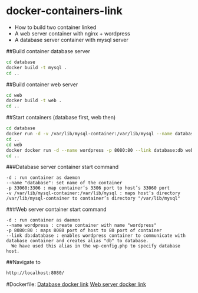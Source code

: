 # docker-containers-link
* How to build two container linked
 * A web server container with nginx + wordpress
 * A database server container with mysql server

##Build container database server
```bash
cd database
docker build -t mysql .
cd ..
```
##Build container web server
```bash
cd web
docker build -t web .
cd ..
```
##Start containers (database first, web then)
```bash
cd database
docker run -d -v /var/lib/mysql-container:/var/lib/mysql --name database -p 33060:3306 mysql
cd ..
cd web
docker docker run -d --name wordpress -p 8080:80 --link database:db web
cd ..
```

###Database server container start command
```
-d : run container as daemon
--name "database": set name of the container
-p 33060:3306 : map container’s 3306 port to host’s 33060 port
-v /var/lib/mysql-container:/var/lib/mysql : maps host’s directory /var/lib/mysql-container to container’s directory "/var/lib/mysql"

```
###Web server container start command
```
-d : run container as daemon
--name wordpress : create container with name "wordpress"
-p 8080:80 : maps 8080 port of host to 80 port of container
--link db:database : enables wordpress container to communicate with database container and creates alias "db" to database. 
  We have used this alias in the wp-config.php to specify database host.
```

##Navigate to
```bash
http://localhost:8080/
```

#Dockerfile:
[Database docker link](https://github.com/manzolo/docker-containers-link/blob/master/database/Dockerfile)
[Web server docker link](https://github.com/manzolo/docker-containers-link/blob/master/web/Dockerfile)


